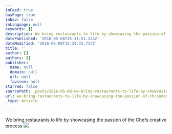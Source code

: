 ```yaml
---
inFeed: true
hasPage: true
inNav: false
inLanguage: null
keywords: []
description: We bring restaurants to life by showcasing the passion of the Chefs creative process
datePublished: '2016-05-08T15:31:51.324Z'
dateModified: '2016-05-08T15:31:33.717Z'
title: ''
author: []
authors: []
publisher:
  name: null
  domain: null
  url: null
  favicon: null
starred: false
sourcePath: _posts/2016-05-08-we-bring-restaurants-to-life-by-showcasing-the-passion-of-th.md
url: we-bring-restaurants-to-life-by-showcasing-the-passion-of-th/index.html
_type: Article

---
```

We bring restaurants to life by showcasing the passion of the Chefs creative process
![](https://the-grid-user-content.s3-us-west-2.amazonaws.com/2ecc491e-2e3c-4d7b-884b-cfa1024950a3.jpg)